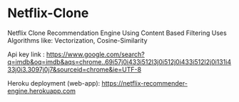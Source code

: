 # Netflix-Clone
Netflix Clone Recommendation Engine Using Content Based Filtering
Uses Algorithms like:
Vectorization,
Cosine-Similarity

Api key link :
https://www.google.com/search?q=imdb&oq=imdb&aqs=chrome..69i57j0i433i512l3j0i512j0i433i512l2j0i131i433j0i3.3097j0j7&sourceid=chrome&ie=UTF-8

Heroku deployment (web-app):
https://netflix-recommender-engine.herokuapp.com
